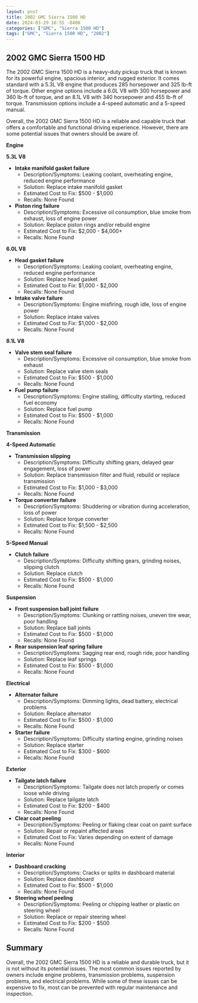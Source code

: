 ```yaml
---
layout: post
title: 2002 GMC Sierra 1500 HD
date: 2024-03-29 16:55 -0400
categories: ["GMC", "Sierra 1500 HD"]
tags: ["GMC", "Sierra 1500 HD", "2002"]
---
```

## 2002 GMC Sierra 1500 HD

The 2002 GMC Sierra 1500 HD is a heavy-duty pickup truck that is known for its powerful engine, spacious interior, and rugged exterior. It comes standard with a 5.3L V8 engine that produces 285 horsepower and 325 lb-ft of torque. Other engine options include a 6.0L V8 with 300 horsepower and 360 lb-ft of torque, and an 8.1L V8 with 340 horsepower and 455 lb-ft of torque. Transmission options include a 4-speed automatic and a 5-speed manual.

Overall, the 2002 GMC Sierra 1500 HD is a reliable and capable truck that offers a comfortable and functional driving experience. However, there are some potential issues that owners should be aware of.

**Engine**

**5.3L V8**

* **Intake manifold gasket failure**
    * Description/Symptoms: Leaking coolant, overheating engine, reduced engine performance
    * Solution: Replace intake manifold gasket
    * Estimated Cost to Fix: $500 - $1,000
    * Recalls: None Found
* **Piston ring failure**
    * Description/Symptoms: Excessive oil consumption, blue smoke from exhaust, loss of engine power
    * Solution: Replace piston rings and/or rebuild engine
    * Estimated Cost to Fix: $2,000 - $4,000+
    * Recalls: None Found

**6.0L V8**

* **Head gasket failure**
    * Description/Symptoms: Leaking coolant, overheating engine, reduced engine performance
    * Solution: Replace head gasket
    * Estimated Cost to Fix: $1,000 - $2,000
    * Recalls: None Found
* **Intake valve failure**
    * Description/Symptoms: Engine misfiring, rough idle, loss of engine power
    * Solution: Replace intake valves
    * Estimated Cost to Fix: $1,000 - $2,000
    * Recalls: None Found

**8.1L V8**

* **Valve stem seal failure**
    * Description/Symptoms: Excessive oil consumption, blue smoke from exhaust
    * Solution: Replace valve stem seals
    * Estimated Cost to Fix: $500 - $1,000
    * Recalls: None Found
* **Fuel pump failure**
    * Description/Symptoms: Engine stalling, difficulty starting, reduced fuel economy
    * Solution: Replace fuel pump
    * Estimated Cost to Fix: $500 - $1,000
    * Recalls: None Found

**Transmission**

**4-Speed Automatic**

* **Transmission slipping**
    * Description/Symptoms: Difficulty shifting gears, delayed gear engagement, loss of power
    * Solution: Replace transmission filter and fluid, rebuild or replace transmission
    * Estimated Cost to Fix: $1,000 - $3,000
    * Recalls: None Found
* **Torque converter failure**
    * Description/Symptoms: Shuddering or vibration during acceleration, loss of power
    * Solution: Replace torque converter
    * Estimated Cost to Fix: $1,500 - $2,500
    * Recalls: None Found

**5-Speed Manual**

* **Clutch failure**
    * Description/Symptoms: Difficulty shifting gears, grinding noises, slipping clutch
    * Solution: Replace clutch
    * Estimated Cost to Fix: $500 - $1,000
    * Recalls: None Found

**Suspension**

* **Front suspension ball joint failure**
    * Description/Symptoms: Clunking or rattling noises, uneven tire wear, poor handling
    * Solution: Replace ball joints
    * Estimated Cost to Fix: $500 - $1,000
    * Recalls: None Found
* **Rear suspension leaf spring failure**
    * Description/Symptoms: Sagging rear end, rough ride, poor handling
    * Solution: Replace leaf springs
    * Estimated Cost to Fix: $500 - $1,000
    * Recalls: None Found

**Electrical**

* **Alternator failure**
    * Description/Symptoms: Dimming lights, dead battery, electrical problems
    * Solution: Replace alternator
    * Estimated Cost to Fix: $500 - $1,000
    * Recalls: None Found
* **Starter failure**
    * Description/Symptoms: Difficulty starting engine, grinding noises
    * Solution: Replace starter
    * Estimated Cost to Fix: $300 - $600
    * Recalls: None Found

**Exterior**

* **Tailgate latch failure**
    * Description/Symptoms: Tailgate does not latch properly or comes loose while driving
    * Solution: Replace tailgate latch
    * Estimated Cost to Fix: $200 - $400
    * Recalls: None Found
* **Clear coat peeling**
    * Description/Symptoms: Peeling or flaking clear coat on paint surface
    * Solution: Repair or repaint affected areas
    * Estimated Cost to Fix: Varies depending on extent of damage
    * Recalls: None Found

**Interior**

* **Dashboard cracking**
    * Description/Symptoms: Cracks or splits in dashboard material
    * Solution: Replace dashboard
    * Estimated Cost to Fix: $500 - $1,000
    * Recalls: None Found
* **Steering wheel peeling**
    * Description/Symptoms: Peeling or chipping leather or plastic on steering wheel
    * Solution: Replace or repair steering wheel
    * Estimated Cost to Fix: $200 - $500
    * Recalls: None Found

## Summary

Overall, the 2002 GMC Sierra 1500 HD is a reliable and durable truck, but it is not without its potential issues. The most common issues reported by owners include engine problems, transmission problems, suspension problems, and electrical problems. While some of these issues can be expensive to fix, most can be prevented with regular maintenance and inspection.
